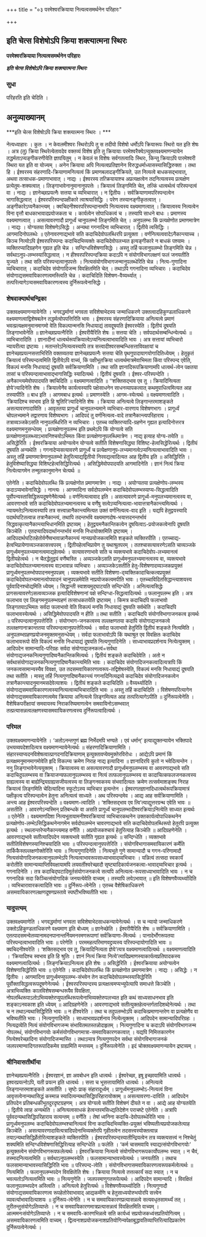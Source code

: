 +++
title = "०३ परमेश्वरक्रियाया नित्यत्वसमर्थनेन परिहारः"

+++


## इति चेत्स विशेषोऽपि क्रिया शक्त्यात्मना स्थिरः

**परमेश्वरक्रियाया नित्यत्वसमर्थनेन परिहारः**

***इति चेत्स विशेषोऽपि क्रिया शक्त्यात्मना स्थिरः***

### **सुधा**

परिहरति इति चेदिति ।

## **अनुव्याख्यानम्**

***इति चेत्स विशेषोऽपि क्रिया शक्त्यात्मना स्थिरः । ***

नेत्यध्याहारः । कुतः । न केवलमीश्वरः स्थिरोऽपि तु स तदीयो विशेषो धर्मोऽपि क्रियारूपः स्थिरो यत इति शेषः । अत्र (तु) क्रिया स्थिरेत्येतावदेव वक्तव्यं विशेष इति तु क्रियायाः परमेश्वरैक्येऽप्युक्तवक्ष्यमाणन्यायेन तद्धर्मताऽप्यङ्गीकरणीयेति ज्ञापयितुम् । न केवलं स विशेषः सर्वगतत्वादिः स्थिरः, किन्तु क्रियाऽपि पारमेश्वरी स्थिरा यत इति वा योज्यम् । अनेन क्रियाया अपि नित्यत्वप्रतिज्ञानेन विरुद्धधर्माध्यासस्यासिद्धिरुक्ता । तथा हि । ईश्वरस्य संहरणादि-क्रियाणामनित्यत्वं किं प्रमाणबलादङ्गीक्रियते, उत नित्यत्वे बाधकसद्भावात्, अथवा तत्साधक-प्रमाणाभावात् । नाद्यः । ईश्वरस्य तत्क्रियायाश्च अप्रत्यक्षत्वेन तदनित्यत्वस्य प्रत्यक्षेण प्रत्येतुम-शक्यत्वात् । लिङ्गाभावेनानुमानानुपपत्तेः । क्रियात्वं लिङ्गमिति चेत्, तत्किं धात्वर्थत्वं परिस्पन्दत्वं वा । नाद्यः । ज्ञानेच्छाप्रयत्नैः सत्तया च व्यभिचारात् । न द्वितीयः । सर्वक्रियाणामपरिस्पन्दत्वेन भागासिद्धत्वात् । ईश्वरपरिस्पन्दपक्षीकारे त्वाश्रयासिद्धिः । परेण तस्यानङ्गीकृतत्वात् । अङ्गीकारेऽप्यनैकान्त्यम् । क्वचिदनीश्वरपरिस्पन्दानामपि नित्यत्वस्य वक्ष्यमाणत्वात् । क्रियात्वस्य नित्यत्वेन विना वृत्तौ बाधकाभावादप्रयोजकता च । कार्यत्वेन सोपाधिकत्वं च । तस्यापि साधने बाधः । प्रमाणस्य वक्ष्यमाणत्वात् । असत्यावरणादौ प्रागूर्ध्वं चानुपलम्भो लिङ्गमिति चेत् । अनुपलम्भः किं प्रत्यक्षेणोत प्रमाणमात्रेण । नाद्यः । योग्यतया विशेषणेऽसिद्धेः । अन्यथा गगनादिना व्यभिचारात् । द्वितीये त्वसिद्धिः । आगमादिनोपलब्धेः ॥ एतेनावरणाद्यभावे सति कदाचिदेवोपलब्धिरपि प्रत्युक्ता । वर्णनित्यत्ववादेऽनैकान्त्याच्च । किञ्च नित्योऽपि ईश्वरपरिस्पन्दः कदाचिदभिव्यक्तेः कदाचिदेवोपलभ्यत इत्यङ्गीकारे न बाधकं पश्यामः । व्यक्तिरप्यादिग्रहणेन गृह्यत इति चेन्न । सन्दिग्धविशेषणासिद्धेः । अस्तु तर्हि फलानुपलम्भो लिङ्गमिति चेन्न । सर्वथाऽनुप-लम्भस्यासिद्धत्वात् । न हीश्वरपरिस्पन्दक्रिया कदाऽपि न संयोगविभागलक्षणं फलं जनयतीति युज्यते । तथा सति परिस्पन्दत्वानुपपत्तेः । नित्यसंयोगविभागजन्मानुपलब्धेरिति चेन्न । नित्य-गुणादिना व्यचिचारात् । कदाचिदेव संयोगादिजन्म विवक्षितमिति चेत् । तथाऽपि गगनादिना व्यभिचारः । कदाचिदेव संयोगाद्यसमवायिकारणत्वमस्त्विति चेन्न । कदाचिदिति विशेषण-वैय्यर्थ्यात् । तत्परित्यागेऽप्यसमवायिकारणत्वस्य दुर्निरूपत्वेनासिद्धेः ।

### **शेषवाक्यार्थचन्द्रिका**

उक्तवक्ष्यमाणन्यायेनेति । भगवद्धर्माणां भगवता सविशेषाभेदस्य जन्माधिकरणे उक्तत्वादहिकुण्डलाधिकरणे वक्ष्यमाणत्वाद्विशेषबलेन तद्धर्मत्वोपपत्तिरिति भावः । ईश्वरस्य संहरणादिक्रियाया अनित्यत्वे प्रमाणं भवत्प्रत्यक्षमनुमानमागमो वेति विकल्पान्मनसि निधायाद्यं तावद्दूषयति ईश्वरस्येति । द्वितीयं दूषयति लिङ्गाभावेनेति ॥ ज्ञानेच्छाप्रयत्नैरिति । ईश्वरीयैरिति शेषः ॥ सत्तया चेति । सर्वपदार्थसम्बन्धिन्येत्यर्थः ॥ व्यभिचारादिति । ज्ञानादीनां धात्वर्थरूपक्रियात्वेऽप्यनित्यत्वाभावादिति भावः । अत्र सत्तायां व्यभिचारो न्यायरीत्या द्रष्टव्यः । मतान्तरेऽनित्यत्वस्यापि तत्र सत्त्वादीश्वरसम्बन्धिसत्ताविवक्षायां च ज्ञानेच्छाप्रयत्नसत्ताभिरिति वक्तव्यतया ज्ञानेच्छाप्रयत्नैः सत्तया चेति पृथगुपादायागयोगादितिध्येयम् । हेतूकृतं क्रियात्वं परिस्पन्दत्वमिति द्वितीयेऽपि वाच्यं, किं पक्षीभूतक्रिया धात्वर्थमात्रमेवाभिमता किंवा परिस्पन्द एवेति, विकल्पं मनसि निधायाद्यं दूषयति सर्वक्रियाणामिति । तथा सति ज्ञानादिरूपक्रियाणामपि धात्वर्थ-त्वेन पक्षतया तासां च परिस्पन्दत्वाभावाद्भागासिद्धिः स्यादित्यर्थः । द्वितीयं दूषयति । ईश्वर-परिस्पन्देति । अनैकान्त्यमेवोपपादयति क्वचिदिति ॥ वक्ष्यमाणत्वादिति ॥ ‘‘शक्तिसद्भाव एव तु । क्रियादिनित्यता ज्ञेये’त्यादिनेति शेषः । क्रियात्वेनैव कार्यत्वस्यापि पक्षेसाधनेन साधनव्यापकत्वात् कथमुपाधित्वमित्यत आह तस्यापीति ॥ बाध इति । आगमबाध इत्यर्थः ॥ प्रमाणस्येति । आगम-स्येत्यर्थः ॥ वक्ष्यमाणत्वादिति । ‘क्रियादिश्च स्वभाव इति हि श्रुतिरि’त्यादिनेति शेषः । क्रियाया अनित्यत्वे लिङ्गान्तरमाशङ्कते असत्यावरणादाविति । आवृततया प्रागूर्ध्वं चानुपलभ्यमाने व्यभिचार-वारणाय विशेषणभागः । प्रागूर्ध्वं चोपलभ्यमाने तद्वारणाय विशेष्यभागः । आदिपदं तु वर्णनित्यत्व-वादे तत्रानैकान्त्यपरिहाराय । तत्राव्यञ्जकेऽसति नानुपलब्धिरिति न व्यभिचारः । एतच्च व्यक्तिरप्यादि-ग्रहणेन गृह्यत इत्यादिनोत्तरत्र वक्ष्यमाणमनुसन्धेयम् । प्रत्यक्षेणानुपलम्भ इति प्रथमेऽपि किं योग्यत्वे सति प्रत्यक्षेणानुपलब्ध्याऽभावनिश्चयोऽभिमतः किंवा प्रत्यक्षेणानुपलब्धिमात्रेण । नाद्य इत्याह योग्य-तयेति ॥ असिद्धेरिति । ईश्वरक्रियाया अयोग्यत्वेन योग्यत्वे सतीति विशेषणासिद्ध्या विशिष्ट-हेत्वसिद्धेरित्यर्थः । द्वितीयं दूषयति अन्यथेति । गगनादेप्यसत्यावरणे प्रागूर्ध्वं च प्रत्येक्षणानुप-लभ्यमानत्वेऽप्यनित्यत्वाभावादिति भावः । अस्तु तर्हि प्रमाणमात्रेणानुपलम्भो हेतुरित्याद्यद्वितीयो निरवद्यत्वादित्यत आह द्वितीय इति ॥ असिद्धिरिति । हेतुविशेष्यासिद्ध्या विशिष्टहेत्वसिद्धिरित्यर्थः । असिद्धिमेवोपपादयति आगमादिनेति । ज्ञानं नित्यं क्रिया नित्येत्यागमेन तन्मूलकानुमानेन चेत्यर्थः ॥

एतेनेति । कदाचिदेवोपलब्धिः किं प्रत्यक्षेणोत प्रमाणमात्रेण । नाद्यः । अयोग्यतया प्रत्यक्षेणोप-लम्भस्य कदाऽप्यभावेनासिद्धेः । नान्त्यः । आगमादिना सर्वदोपलम्भेन कदाचिदेवोपलम्भस्याप्य-सिद्धत्वादिति पूर्वोपन्यस्तासिद्धिरूपदूषणेनैवेत्यर्थः ॥ वर्णनित्यत्वावाद इति । असत्यावरणे प्रागूर्ध्व-मनुपलभ्यमानत्वस्य वा, आवरणाभावे सति कदाचिदेवोपलभ्यमानत्वस्य च वर्णेषु सत्वेऽप्यनित्यत्वा-भावात्तत्रानैकान्त्यमित्यर्थः । न्यायमतेऽनित्यत्वस्यापि तत्र सत्त्वान्नानैकान्त्यमित्यत उक्तं वर्णनित्यत्व-वाद इति । यद्यपि हेतुद्वयस्यादि पदार्थघटितत्वान्न तत्रानैकान्त्यं, तथापि तदन्तर्भावे वक्ष्यमाणदोष-भयात्तदनन्तर्भावं सिद्धवत्कृत्यानैकान्त्याभिधानमिति द्रष्टव्यम् । हेतुद्वयमनैकान्तिकत्वेन दूषयित्वाऽ-प्रयोजकत्वेनापि दूषयति किञ्चेति । एतदप्यादिपदार्थानन्तर्भावं मनसि निधायोक्तमिति द्रष्टव्यम् । आदिपदार्थघटितहेतोर्वर्णेष्वभावान्नानैकान्त्यं नाप्यप्रयोजकत्वमिति शङ्कते व्यक्तिरपीति । एतच्चाद्य-हेत्वभिप्रायेणाव्यञ्जकासत्त्वपरम् । द्वितीयहेत्वभिप्रायेण तु यथाश्रुतपरम् । ततश्चासत्यावरणेऽसति चाव्यञ्जके प्रागूर्ध्वमनुपलभ्यमानत्वमाद्यहेत्वर्थः । सत्यावरणाभावे सति च व्यक्त्यभावे कदाचिदेवोप-लभ्यमानत्वं द्वितीयहेत्वर्थः । न चैतद्धेतुद्वयं वर्णेष्वस्ति । अव्यञ्जकेऽसति प्रागूर्ध्वमनुपलभ्यमानत्वस्य वा, व्यक्त्यभावे कदाचिदेवोपलभ्यमानत्वस्य वाऽभावान्न व्यभिचारः । अव्यञ्जकेऽसतीति हेतु-विशेषणादव्यञ्जकप्रयुक्तं प्रागूर्ध्वमनुपलम्भोपपादनमनुपपन्नम् । व्यक्त्यभावे सतीति विशेषणा-द्य्वक्तिकादाचित्कत्वप्रयुक्तं कदाचिदेवोपलभ्यमानत्वोपपादनं चानुपपन्नमेवेति नाप्रयोजकत्वमपीति भावः । एतच्चाविदितसिद्धान्त्याशयस्य पूर्ववादिनश्चोद्यमिति ध्येयम् । सिद्धान्ती स्वाशयमुद्घाटयति सन्दिग्धेति । अनित्यत्वसिद्धेः प्रागसत्यावरणेऽसत्वव्यञ्जक इत्यादिविशेषणानां पक्षे सन्दिग्धा-सिद्धत्वादित्यर्थः ॥ फलानुपलम्भ इति । अत्र फलाभाव एव लिङ्गमनुपलम्भग्रहणं तत्साधकतयेति द्रष्टव्यम् । किमत्र कदाचिदपि फलाभावो लिङ्गतयाऽभिमतः सर्वदा फलाभावो वेति विकल्पं मनसि निधायाद्यं दूषयति सर्वथेति । कदाचिदपि फलाभावस्येत्यर्थः । असिद्धिमेवोपपादयति न हीति ॥ तथा सतीति । कदाचिदपि संयोगविभागाजनकत्व इत्यर्थः ॥ परिस्पन्दत्वानुपपत्तेरिति । संयोगभाग-जनकत्वस्य तल्लक्षणतया कदापि संयोगाद्यजनकत्वे तल्लक्षणानाक्रान्ततया परिस्पन्दत्वानुपपत्तेरित्यर्थः । सर्वदा फलाभावो हेतुरिति द्वितीयं शङ्कते नित्यमिति । अनुपलम्भग्रहणप्रयोजनमुक्तमनुसन्धेयम् । सर्वदा फलाभावोऽपि किं यथाश्रुत एव विवक्षितः कदाचिदेव फलाभावरूपो वेति विकल्पं मनसि निधायाद्यं दूषयति नित्यगुणादिनेति । साध्याभावप्रदर्शनाय नित्येत्युक्तम् । आदिपदेन सामान्यादि-परिग्रहः सर्वदा संयोगाद्यजनकत्वं=सर्वथा संयोगाद्यजनकनित्यगुणादिष्वनैकान्तिकमित्यर्थः । द्वितीयं शङ्कते कदाचिदेवेति । अतो न सर्वथासंयोगाद्यजनकनित्यगुणादिष्वनैकान्त्यमिति भावः । कदाचिदेव संयोगादिजनकत्वादित्यत्रापि किं जनकत्वसामान्यस्यैव विवक्षा, उत तदसमवायिकारणत्वरूप-तद्विशेषस्येति, विकल्पं मनसि निधायाद्यं दूषयति तथा सतीति । मास्तु तर्हि नित्यगुणादिष्वनैकान्त्यं गगनादिनित्यद्रव्ये कदाचिदेव संयोगादिजनकत्वेन तत्रानैकान्त्यादनुमानमसदेवेत्याशयः । द्वितीयं शङ्कते कदाचिदिति ॥ वैय्यर्थ्यादिति । संयोगाद्यसमवायिकारणत्वस्यानित्यत्वाव्यभिचारादिति भावः ॥ अस्तु तर्हि कदाचिदिति । विशेषणपरित्यागेन संयोगाद्यसमवायिकारणत्वमेव क्रियाया अनित्यत्वे लिङ्गमित्यत आह तत्परित्यागेऽपीति ॥ दुर्निरूपत्वेनेति । वैशेषिकपरीक्षायां समवायस्य निराकरिष्यमाणत्वेन समवायिनोऽसम्भवात् तत्प्रत्यासन्नत्वलक्षणस्यासमवायिकरणत्वस्य दुर्निरूपत्वादित्यर्थः ।

### **परिमल**

उक्तवक्ष्यमाणन्यायेनेति । ‘अतोऽनन्तगुणं ब्रह्म निर्भेदमपि भण्यते । एवं धर्मान्’ इत्याद्युक्तन्यायेन भक्तिपादे उभयव्यपदेशादित्यत्र वक्ष्यमाणन्यायेनेत्यर्थः ॥ संहरणादिक्रियाणामिति । संहारस्याप्यदनविशेषत्वात्प्रागदनादिक्रियाणाम् इत्युक्तावप्येवमुक्तेरविरोधः । आद्येऽपि प्रमाणं किं प्रत्यक्षमनुमानमागमोवेति हृदि विकल्प्य क्रमेण निराह नाद्य इत्यादिना ॥ ज्ञानादिरपि कुतो न भवेदित्यन्तेन । ननु लिङ्गाभावेनेत्ययुक्तम् । क्रियात्वस्य वा असत्यावरणादौ प्रागूर्ध्वमनुपलम्भस्य वा आवरणाद्यभावे सति कदाचिदुपलम्भस्य वा क्रियाजन्यफलानुपलम्भस्य वा नित्यं तत्फलानुपलम्भस्य वा कादाचित्कफलजनकत्वस्य ग्राह्यत्वस्य वा बाह्येन्द्रियग्राह्यसजीयत्वस्य वा लिङ्गनवकस्य संभवादित्यतः क्रमेण तत्सर्वमाशङ्क्य निराह क्रियात्वं लिङ्गमिति चेदित्यादिना स्फुटोऽस्य व्यभिचार इत्यन्तेन । ईश्वरगतज्ञानादिधात्वर्थरूपक्रियामात्रं पक्षीकृत्य परिस्पन्दत्वेन हेतुना अनित्यत्वं साध्यते । अथ परिस्पन्दमेव । आद्य आह सर्वक्रियाणामिति । अन्त्य आह ईश्वरपरिस्पन्देति ॥ वक्ष्यमाण-त्वादिति । ‘शक्तिसद्भाव एव त्वि’त्याद्युत्तरग्रन्थ एवेति भावः ॥ असतीति । आवरणेऽन्यस्मिन् प्रतिबन्धके वा असति प्रागूर्ध्वं चानुपलम्भादीश्वरक्रियाऽनित्येति साध्यत इत्यर्थः ॥ एतेनेति । वक्ष्यमाणदिशा नित्यभूतायामनीश्वरक्रियायां व्यभिचारकथनेन उक्तकार्यत्वोपाधिकथनेन प्रत्यक्षेणोप-लम्भेऽसिद्धिकथनेनागमेन सर्वदोपलम्भेन चावरणाद्यभावे सति कदाचिदेवोपलब्धिरूपो हेतुरपि प्रत्युक्त इत्यर्थः । स्थलान्तरेप्यनैकान्त्यमाह वर्णेति । अप्रयोजकश्चायं हेतुरित्याह किञ्चेति ॥ आदिग्रहणेनेति । आवरणाद्यभावे सतीत्यादिपदेन व्यक्त्यभावे सतीति गृह्यत इत्यर्थः ॥ सन्दिग्धेति । व्यक्तभावे सतीतिविशेषणस्यानिश्चयादिति भावः ॥ परिस्पन्दत्वानुपपत्तेरिति । संयोगविभागासमवायिकारणं कर्मेति तार्किकैस्तल्लक्षणोक्तेरिति भावः ॥ नित्यगुणादिनेति । नित्यभूते गुणे सामान्यादौ च गगन-परिणामादौ नित्यसंयोगादिजनकत्वानुपलम्भेऽपि नित्यत्वाभावरूपसाध्याभावाद्य्वभिचारः । यन्नित्यं तत्सदा स्वकार्यं करोतीति सामान्यव्याप्तिविवक्षायामपि लयवर्तीश्वरेच्छादौ सृष्ट्यादिकार्यजनकत्वा-भावाद्य्वभिचार इत्यर्थः । गगनादिनेति । तत्र कदाचिद्घटादिमूर्तसंयोगजनकत्वे सत्यपि अनित्यत्व-रूपसाध्याभावादिति भावः । न च गगनादिकं सदा किञ्चित्संयोगादिकं जनयत्येवेति वाच्यम् । तस्यापि लयेऽभावात् ॥ इति विशेषणवैय्यर्थ्यादिति । व्यभिचारावारकत्वादिति भावः ॥ दुर्निरूप-त्वेनेति । एतच्च वैशेषिकाधिकरणे असमवायिकारणलक्षणदूषणप्रस्तावे स्पष्टीभविष्यतीति भावः ।

### **यादुपत्यम्**

उक्तवक्ष्यमाणेति । भगवद्धर्माणां भगवता सविशेषाभेदसाधकन्यायेनेत्यर्थः । स च न्यायो जन्माधिकरणे उक्तोऽहिकुण्डलाधिकरणे वक्ष्यमाण इति बोध्यम् ॥ ज्ञानेच्छेति । ईश्वरीयैरिति शेषः ॥ सर्वक्रियाणामिति । एतत्पादसमन्वेतव्यानामदनपानान्तर्नियमनरमणरूपाणां सर्वक्रियाणा-मित्यर्थः । पानादेर्भोगरूपतया परिस्पन्दत्वाभावादिति भावः ॥ परेणेति । परममहत्परिमाणवद्द्रव्यस्य परिस्पन्दायोगादिति भावः ॥ क्वचिदनीश्वरेति । ‘शक्तिसद्भाव एव तु, क्रियादिनित्यता ज्ञेये’त्यत्र वक्ष्यमाणत्वादित्यर्थः ॥ वक्ष्यमाणत्वादिति । ‘क्रियादिश्च स्वभाव इति हि श्रुतिः । ज्ञानं नित्यं क्रिया नित्ये’त्यादिप्रमाणस्याकार्यत्वप्रतिपादकस्य वक्ष्यमाणत्वादित्यर्थः । लिङ्गक्रियाऽनित्यत्व इति शेषः ॥ असिद्धेरिति । ईश्वरक्रियाया अयोग्यत्वेन विशेषणासिद्धेरिति भावः ॥ एतेनेति । कदाचिदेवोपलब्धिः किं प्रत्यक्षेणोत प्रमाणमात्रेण । नाद्यः । असिद्धेः । न द्वितीयः । आगमादिना प्रागूर्ध्वमप्युपलम्भ-संभवेन तेन कदाचिदेवोपलम्भस्यासिद्धेरिति पूर्वोक्तासिद्धत्वरूपदूषणेनेत्यर्थः । ईश्वरपरिस्पन्दस्य प्रत्यक्षत्वमप्यभ्युपेत्यापि समाधत्ते किञ्चेति । अत्राभिव्यक्तिः कालविशेषसम्बन्धरूपैव विवक्षिता, नोपलब्धिरूपाऽतोऽभिव्यक्तेरप्युपलब्धिरूपत्वेनाभिव्यक्तेरुपलभ्यत इति कथं साध्यसाधनभाव इति शङ्काऽनवकाश इति ध्येयम् ॥ आदिग्रहणेनेति । आवरणाद्यभावे सतीत्युक्तहेत्वन्तर्गतादिशब्देनेत्यर्थः । तथा च न तथाऽन्यथासिद्धिरिति भावः ॥ न हीश्वरेति । तथा च तदुपलम्भोऽपि कदाचित्प्रमाणान्तरेण वा प्रत्यक्षेणैव वा भविष्यतीति भावः । नित्यगुणादिनेति । साध्याभावप्रदर्शनाय नित्येत्युक्तम् । आदिपदेन सामान्यादिपरिग्रहः । नित्यद्रव्येति नित्यं संयोगविभागजन्म संभावितमतस्तन्नोदाहृतम् । नित्यगुणादिना च कदाऽपि संयोगविभागजन्म नोपलब्धं, संयोगविभागयोः कर्मसंयोगविभागमात्रा-समवायिकारणकत्वात् । यद्यपि निमित्तकारणेन नित्येश्वरेच्छादिना संयोगादिजन्मास्ति । तथाऽप्यत्र नित्यगुणपदेन सर्वथा संयोगविभागाजनकं जलपरमाण्वादिगतरूपादिकमेव ग्राह्यमिति मन्तव्यम् ॥ दुर्निरूपत्वेनेति । इदं चोक्तवक्ष्यमाणन्यायेन द्रष्टव्यम् ।

### **श्रीनिवासतीर्थीया**

ज्ञानेच्छाप्रयत्नैरिति । ईश्वरज्ञानं, ज्ञा अवबोधन इति धात्वर्थः । ईश्वरेच्छा, इषू इच्छायामिति धात्वर्थः । इश्वरप्रयत्नोऽपि, यती प्रयत्न इति धात्वर्थः । सत्ता च भूसत्तायामिति धात्वर्थः । अनित्यत्वे लिङ्गान्तरमाशङ्कते असतीति । सृष्टेः प्राक् संहारादूर्ध्वम् । प्रागूर्ध्वमनुपलम्भोऽ-नित्यत्वं विना आवृत्तत्वेनान्यथासिद्धं कस्मान्न स्यादित्यन्यथासिद्धिपरिहारायोक्तम् ॥ असत्यावरणा-दाविति । आदिपदेन प्रतिपदेन प्रतिबन्धकीभूतदुरदृष्टग्रहणम् । अत्र योग्यत्वे सतीति विशेषणं दीयते न वा । आद्ये आह योग्यतयेति । द्वितीये त्वाह अन्यथेति । अनित्यत्वसाधकं हेत्वन्तरमसिध्द्यतिदेशेन पराचष्टे एतेनेति । अत्रापि पूर्ववदन्यथासिद्धिपरिहाराय सत्यन्तम् ॥ वर्णेति । तेषां ध्वनिना कदाचि-देवोपलब्धेरिति भावः । प्रागूर्ध्वमनुपलम्भः कदाचिदेवोपलम्भश्चानित्यत्वं विना कदाचिदभिव्यक्ति-प्रयुक्तं भविष्यतीत्यप्रयोजकतेत्याह किञ्चेति । असत्यावरणादावित्यत्रादिपदेनाभिव्यक्तेरपि गृहीतत्वेन तदसत्त्वस्योक्तत्वान्न तयाऽन्यथासिद्धिर्हेतोरित्याशङ्कते व्यक्तिरपीति । ईश्वरपरिस्पन्दस्यातीन्द्रियत्वेन तत्र व्यक्त्यसत्त्वं न निश्चेतुं शक्यमिति सन्दिग्धविशेषणासिद्धिरित्याह सन्दिग्धेति ॥ फलेति । ‘कर्म चासमवायि स्याद्यत्संयोगविभागयोः’ इत्युक्तत्वेन संयोगविभागरूपफलेत्यर्थः । ईश्वरक्रियाया नित्यत्वे संयोगविभागरूपकार्योपलम्भः स्यात् । न चैवं, तस्मादनित्यत्वमिति ॥ सर्वथाऽनुपलम्भस्येति । फलसामान्याभावस्येत्यर्थः । जनयतीति । तथाच फलसामान्याभावस्यासिद्धिरिति भावः ॥ परिस्पन्द-त्वेति । संयोगविभागासमवायिकारणत्वरूपकर्मत्वेत्यर्थः ॥ नित्यमिति । फलानुपलम्भपदेन विवक्षितेति शेषः । क्रियाया नित्यत्वे तत्तत्कार्यं सदा स्यात् । न च भवत्यतोऽनित्यत्वमिति भावः ॥ नित्यगुणेति । जलपरमाणुगतरूपेत्यर्थः । आदिपदेन सामान्यादि । विवक्षितं फलानुपलम्भपदेन अस्त्विति । अनित्यत्वे हेतुरित्यर्थः ॥ विशेषणवैय्यर्थ्यादिति । नित्यगुणादौ संयोगाद्यसमवायिकारणत्व रूपहेतोरेवाभावाद् आद्यकर्मणि च हेतुसाध्ययोरुभयोरपि सत्त्वेन व्यावर्त्याभावादित्याशयः ॥ दुर्निरूप-त्वेनेति । न च समवायिकारणप्रत्यासन्नत्वे सत्यवधृतसामर्थ्यं तत् । तुरीतन्तुसंयोगेऽतिव्याप्तेः । न च समवायिकारणमात्रप्रत्यासन्नत्वं विवक्षितमिति वाच्यम् । आत्ममनःसंयोगेऽतिव्याप्तेः । न च समवायि-कारणभिन्नत्वे सति कार्यध्वं सप्रयोजकध्वंसप्रतियोगित्वम् । असमवायिकारणत्वमिति वाच्यम् । द्वित्वनाशप्रयोजकनाशप्रतियोगिन्यपेक्षाबुद्धावतिव्याप्तिरित्यादिप्रकारेण दुर्निरूपत्वेनेत्यर्थः ।

